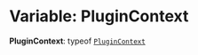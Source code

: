 # Variable: PluginContext

**PluginContext**: typeof [`PluginContext`](/en/auto-docs/core/variables/PluginContext-1.md)
